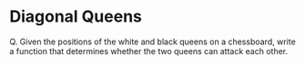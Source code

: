 # Diagonal Queens

Q. Given the positions of the white and black queens on a chessboard, write a function that determines whether the two queens can attack each other.


